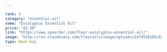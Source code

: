 ```yaml
---

rank: 4 
category: "essential-oil"
name: "Eucalyptus Essential Oil"
price: "$2.50"
link: "https://www.spaorder.com/fleur-eucalyptus-essential-oil/"
image: "http://res.cloudinary.com/fleuroils/image/upload/v1474526105/Essential%20Oil/eucalyptus.jpg"
type: best-buy
---
```

